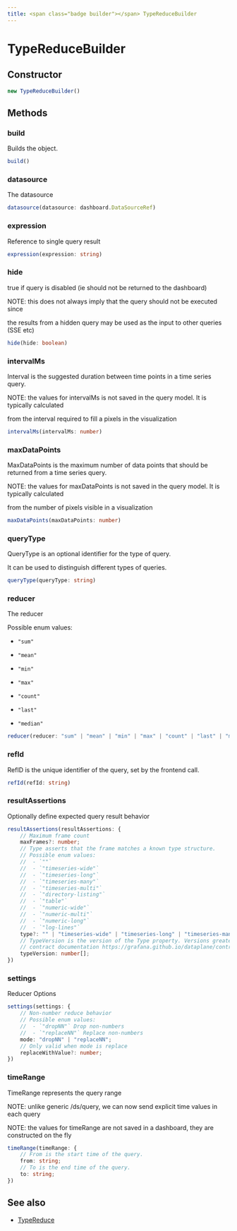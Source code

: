 ```yaml
---
title: <span class="badge builder"></span> TypeReduceBuilder
---
```

# <span class="badge builder"></span> TypeReduceBuilder

## Constructor

```typescript
new TypeReduceBuilder()
```
## Methods

### <span class="badge object-method"></span> build

Builds the object.

```typescript
build()
```

### <span class="badge object-method"></span> datasource

The datasource

```typescript
datasource(datasource: dashboard.DataSourceRef)
```

### <span class="badge object-method"></span> expression

Reference to single query result

```typescript
expression(expression: string)
```

### <span class="badge object-method"></span> hide

true if query is disabled (ie should not be returned to the dashboard)

NOTE: this does not always imply that the query should not be executed since

the results from a hidden query may be used as the input to other queries (SSE etc)

```typescript
hide(hide: boolean)
```

### <span class="badge object-method"></span> intervalMs

Interval is the suggested duration between time points in a time series query.

NOTE: the values for intervalMs is not saved in the query model.  It is typically calculated

from the interval required to fill a pixels in the visualization

```typescript
intervalMs(intervalMs: number)
```

### <span class="badge object-method"></span> maxDataPoints

MaxDataPoints is the maximum number of data points that should be returned from a time series query.

NOTE: the values for maxDataPoints is not saved in the query model.  It is typically calculated

from the number of pixels visible in a visualization

```typescript
maxDataPoints(maxDataPoints: number)
```

### <span class="badge object-method"></span> queryType

QueryType is an optional identifier for the type of query.

It can be used to distinguish different types of queries.

```typescript
queryType(queryType: string)
```

### <span class="badge object-method"></span> reducer

The reducer

Possible enum values:

 - `"sum"` 

 - `"mean"` 

 - `"min"` 

 - `"max"` 

 - `"count"` 

 - `"last"` 

 - `"median"` 

```typescript
reducer(reducer: "sum" | "mean" | "min" | "max" | "count" | "last" | "median")
```

### <span class="badge object-method"></span> refId

RefID is the unique identifier of the query, set by the frontend call.

```typescript
refId(refId: string)
```

### <span class="badge object-method"></span> resultAssertions

Optionally define expected query result behavior

```typescript
resultAssertions(resultAssertions: {
	// Maximum frame count
	maxFrames?: number;
	// Type asserts that the frame matches a known type structure.
	// Possible enum values:
	//  - `""` 
	//  - `"timeseries-wide"` 
	//  - `"timeseries-long"` 
	//  - `"timeseries-many"` 
	//  - `"timeseries-multi"` 
	//  - `"directory-listing"` 
	//  - `"table"` 
	//  - `"numeric-wide"` 
	//  - `"numeric-multi"` 
	//  - `"numeric-long"` 
	//  - `"log-lines"` 
	type?: "" | "timeseries-wide" | "timeseries-long" | "timeseries-many" | "timeseries-multi" | "directory-listing" | "table" | "numeric-wide" | "numeric-multi" | "numeric-long" | "log-lines";
	// TypeVersion is the version of the Type property. Versions greater than 0.0 correspond to the dataplane
	// contract documentation https://grafana.github.io/dataplane/contract/.
	typeVersion: number[];
})
```

### <span class="badge object-method"></span> settings

Reducer Options

```typescript
settings(settings: {
	// Non-number reduce behavior
	// Possible enum values:
	//  - `"dropNN"` Drop non-numbers
	//  - `"replaceNN"` Replace non-numbers
	mode: "dropNN" | "replaceNN";
	// Only valid when mode is replace
	replaceWithValue?: number;
})
```

### <span class="badge object-method"></span> timeRange

TimeRange represents the query range

NOTE: unlike generic /ds/query, we can now send explicit time values in each query

NOTE: the values for timeRange are not saved in a dashboard, they are constructed on the fly

```typescript
timeRange(timeRange: {
	// From is the start time of the query.
	from: string;
	// To is the end time of the query.
	to: string;
})
```

## See also

 * <span class="badge object-type-interface"></span> [TypeReduce](./object-TypeReduce.md)

